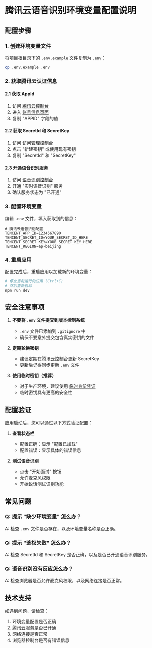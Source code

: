 # 腾讯云语音识别环境变量配置说明

## 配置步骤

### 1. 创建环境变量文件

将项目根目录下的 `.env.example` 文件复制为 `.env`：

```bash
cp .env.example .env
```

### 2. 获取腾讯云认证信息

#### 2.1 获取 AppId

1. 访问 [腾讯云控制台](https://console.cloud.tencent.com/)
2. 进入 [账号信息页面](https://console.cloud.tencent.com/developer)
3. 复制 "APPID" 字段的值

#### 2.2 获取 SecretId 和 SecretKey

1. 访问 [访问管理控制台](https://console.cloud.tencent.com/cam/capi)
2. 点击 "新建密钥" 或使用现有密钥
3. 复制 "SecretId" 和 "SecretKey"

#### 2.3 开通语音识别服务

1. 访问 [语音识别控制台](https://console.cloud.tencent.com/asr)
2. 开通 "实时语音识别" 服务
3. 确认服务状态为 "已开通"

### 3. 配置环境变量

编辑 `.env` 文件，填入获取到的信息：

```env
# 腾讯云语音识别配置
TENCENT_APP_ID=1234567890
TENCENT_SECRET_ID=YOUR_SECRET_ID_HERE
TENCENT_SECRET_KEY=YOUR_SECRET_KEY_HERE
TENCENT_REGION=ap-beijing
```

### 4. 重启应用

配置完成后，重启应用以加载新的环境变量：

```bash
# 停止当前运行的应用 (Ctrl+C)
# 然后重新启动
npm run dev
```

## 安全注意事项

1. **不要将 `.env` 文件提交到版本控制系统**
   - `.env` 文件已添加到 `.gitignore` 中
   - 确保不要意外提交包含真实密钥的文件

2. **定期轮换密钥**
   - 建议定期在腾讯云控制台更新 SecretKey
   - 更新后记得同步更新 `.env` 文件

3. **使用临时密钥（推荐）**
   - 对于生产环境，建议使用 [临时身份凭证](https://cloud.tencent.com/document/product/1312/48195)
   - 临时密钥具有更高的安全性

## 配置验证

应用启动后，您可以通过以下方式验证配置：

1. **查看状态栏**
   - 配置正确：显示 "配置已加载"
   - 配置错误：显示具体的错误信息

2. **测试语音识别**
   - 点击 "开始面试" 按钮
   - 允许麦克风权限
   - 开始说话测试识别功能

## 常见问题

### Q: 提示 "缺少环境变量" 怎么办？

A: 检查 `.env` 文件是否存在，以及环境变量名称是否正确。

### Q: 提示 "鉴权失败" 怎么办？

A: 检查 SecretId 和 SecretKey 是否正确，以及是否已开通语音识别服务。

### Q: 语音识别没有反应怎么办？

A: 检查浏览器是否允许麦克风权限，以及网络连接是否正常。

## 技术支持

如遇到问题，请检查：

1. 环境变量配置是否正确
2. 腾讯云服务是否已开通
3. 网络连接是否正常
4. 浏览器控制台是否有错误信息
